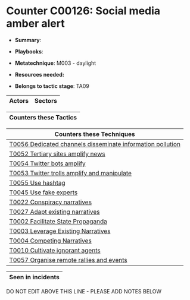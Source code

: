 # Counter C00126: Social media amber alert

* **Summary**: 

* **Playbooks**: 

* **Metatechnique**: M003 - daylight

* **Resources needed:** 

* **Belongs to tactic stage**: TA09


| Actors | Sectors |
| ------ | ------- |



| Counters these Tactics |
| ---------------------- |



| Counters these Techniques |
| ------------------------- |
| [T0056 Dedicated channels disseminate information pollution](../techniques/T0056.md) |
| [T0052 Tertiary sites amplify news](../techniques/T0052.md) |
| [T0054 Twitter bots amplify](../techniques/T0054.md) |
| [T0053 Twitter trolls amplify and manipulate](../techniques/T0053.md) |
| [T0055 Use hashtag](../techniques/T0055.md) |
| [T0045 Use fake experts](../techniques/T0045.md) |
| [T0022 Conspiracy narratives](../techniques/T0022.md) |
| [T0027 Adapt existing narratives](../techniques/T0027.md) |
| [T0002 Facilitate State Propaganda](../techniques/T0002.md) |
| [T0003 Leverage Existing Narratives](../techniques/T0003.md) |
| [T0004 Competing Narratives](../techniques/T0004.md) |
| [T0010 Cultivate ignorant agents](../techniques/T0010.md) |
| [T0057 Organise remote rallies and events](../techniques/T0057.md) |



| Seen in incidents |
| ----------------- |


DO NOT EDIT ABOVE THIS LINE - PLEASE ADD NOTES BELOW